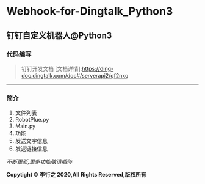 # Webhook-for-Dingtalk_Python3 #
## 钉钉自定义机器人@Python3 ##
### 代码编写 ###
> 钉钉开发文档
[文档详情]:https://ding-doc.dingtalk.com/doc#/serverapi2/qf2nxq
***
### 简介 ###
1. 文件列表
  1. RobotPlue.py
  2. Main.py
2. 功能
  1. 发送文字信息
  2. 发送链接信息

*不断更新,更多功能敬请期待*

**Copytight © 李行之 2020,All Rights Reserved,版权所有**

